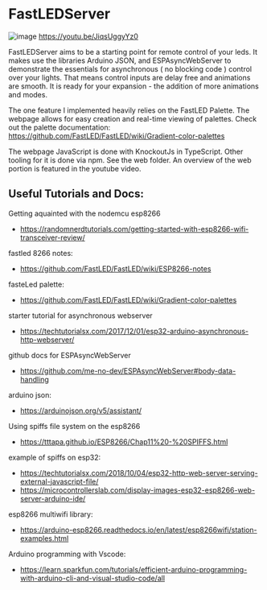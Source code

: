 # FastLEDServer
![image](https://user-images.githubusercontent.com/11265760/151496096-05d60eb5-dcf6-4cf5-8ab5-5c8f8332a387.png)
https://youtu.be/JiqsUggyYz0

FastLEDServer aims to be a starting point for remote control of your leds. It makes use the libraries Arduino JSON, and ESPAsyncWebServer to demonstrate the essentials for asynchronous ( no blocking code ) control over your lights. That means control inputs are delay free and animations are smooth. It is ready for your expansion - the addition of more animations and modes. 

The one feature I implemented heavily relies on the FastLED Palette. The webpage allows for easy creation and real-time viewing of palettes. Check out the palette documentation: https://github.com/FastLED/FastLED/wiki/Gradient-color-palettes

The webpage JavaScript is done with KnockoutJs in TypeScript. Other tooling for it is done via npm. See the web folder. An overview of the web portion is featured in the youtube video.

## Useful Tutorials and Docs:
Getting aquainted with the nodemcu esp8266
- https://randomnerdtutorials.com/getting-started-with-esp8266-wifi-transceiver-review/


fastled 8266 notes:
- https://github.com/FastLED/FastLED/wiki/ESP8266-notes

fasteLed palette:
- https://github.com/FastLED/FastLED/wiki/Gradient-color-palettes

starter tutorial for asynchronous webserver
- https://techtutorialsx.com/2017/12/01/esp32-arduino-asynchronous-http-webserver/

github docs for ESPAsyncWebServer
 - https://github.com/me-no-dev/ESPAsyncWebServer#body-data-handling

arduino json:
- https://arduinojson.org/v5/assistant/


Using spiffs file system on the esp8266
- https://tttapa.github.io/ESP8266/Chap11%20-%20SPIFFS.html

example of spiffs on esp32:
- https://techtutorialsx.com/2018/10/04/esp32-http-web-server-serving-external-javascript-file/
- https://microcontrollerslab.com/display-images-esp32-esp8266-web-server-arduino-ide/

esp8266 multiwifi library:
- https://arduino-esp8266.readthedocs.io/en/latest/esp8266wifi/station-examples.html


Arduino programming with Vscode:
- https://learn.sparkfun.com/tutorials/efficient-arduino-programming-with-arduino-cli-and-visual-studio-code/all
